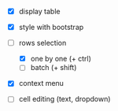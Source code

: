 - [x] display table
 - [x] style with bootstrap
 - [ ] rows selection
   * [x] one by one (+ ctrl)
   * [ ] batch (+ shift)
 - [x] context menu
 - [ ] cell editing (text, dropdown)
 
